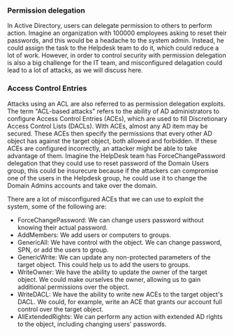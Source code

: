 ### Permission delegation 
In Active Directory, users can delegate permission to others to perform action. Imagine an organization with 100000 employees asking to reset their passwords, and this would be a headache to the system admin. Instead, he could assign the task to the Helpdesk team to do it, which could reduce a lot of work. However, in order to control security with permission delegation is also a big challenge for the IT team, and misconfigured delagation could lead to a lot of attacks, as we will discuss here.

### Access Control Entries
Attacks using an ACL are also referred to as permission delegation exploits. The term "ACL-based attacks" refers to the ability of AD administrators to configure Access Control Entries (ACEs), which are used to fill Discretionary Access Control Lists (DACLs). With ACEs, almost any AD item may be secured. These ACEs then specify the permissions that every other AD object has against the target object, both allowed and forbidden. If these ACEs are configured incorrectly, an attacker might be able to take advantage of them. Imagine the HelpDesk team has ForceChangePassword delegation that they could use to reset password of the Domain Users group, this could be insurecure because if the attackers can compromise one of the users in the Helpdesk group, he could use it to change the Domain Admins accounts and take over the domain.

There are a lot of misconfigured ACEs that we can use to exploit the system, some of the following are:
- ForceChangePassword: We can change users password without knowing their actual password.
- AddMembers: We add users or computers to groups.
- GenericAll: We have control with the object. We can change password, SPN, or add the users to group.
- GenericWrite: We can update any non-protected parameters of the target object. This could help us to add the users to groups.
- WriteOwner: We have the ability to update the owner of the target object. We could make ourselves the owner, allowing us to gain additional permissions over the object.
- WriteDACL: We have the ability to write new ACEs to the target object's DACL. We could, for example, write an ACE that grants our account full control over the target object.
- AllExtendedRights: We can perform any action with extended AD rights to the object, including changing users' passwords.
